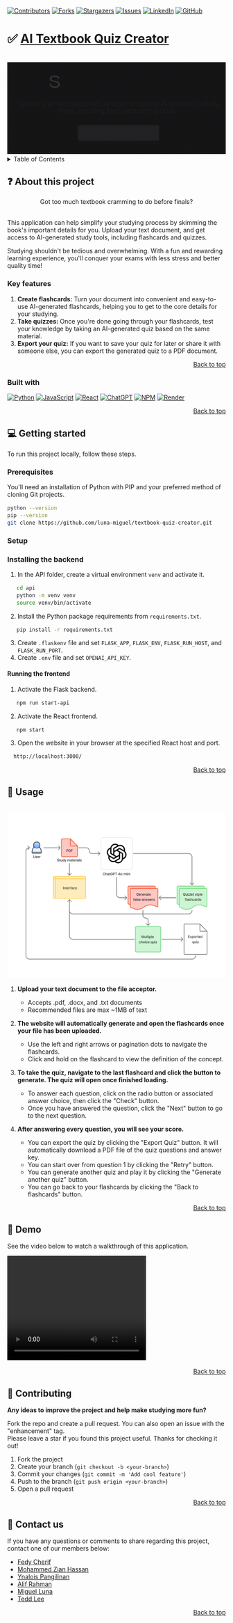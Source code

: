 <a name="readme-top"></a>

[![Contributors][contributors-shield]][contributors-url]
[![Forks][forks-shield]][forks-url]
[![Stargazers][stars-shield]][stars-url]
[![Issues][issues-shield]][issues-url]
[![LinkedIn][linkedin-shield]][linkedin-url]
[![GitHub][github-shield]][github-url]


# ✅ [AI Textbook Quiz Creator](https://ai-textbook-quiz-creator.onrender.com/) 

<br/>
<div align="center">
  <img src="front-page.gif" alt="Front page">
</div>

<details>
  <summary>Table of Contents</summary>
  <ol>
    <li>
      <a href="#about-this-project">About this project</a>
      <ul>
        <li><a href="#key-features">Key features</a></li>
        <li><a href="#built-with">Built with</a></li>
      </ul>
    </li>
    <li>
      <a href="#getting-started">Getting started</a>
      <ul>
        <li><a href="#prerequisites">Prerequisites</a></li>
        <li><a href="#setup">Setup</a></li>
      </ul>
    </li>
    <li><a href="#usage">Usage</a></li>
    <li><a href="#demo">Demo</a></li>
    <li><a href="#contributing">Contributing</a></li>
    <li><a href="#contact-us">Contact us</a></li>
  </ol>
</details>

## ❓ About this project

<div align="center"> Got too much textbook cramming to do before finals? </div> <br/>

This application can help simplify your studying process by skimming the book's important details for you.
Upload your text document, and get access to AI-generated study tools, including flashcards and quizzes.

Studying shouldn't be tedious and overwhelming. With a fun and rewarding learning experience, you'll conquer your exams
with less stress and better quality time!

### Key features

1. **Create flashcards:**
   Turn your document into convenient and easy-to-use AI-generated flashcards, helping you to get to the core details for your studying.
2. **Take quizzes:**
   Once you're done going through your flashcards, test your knowledge by taking an AI-generated quiz based on the same material.
3. **Export your quiz:**
   If you want to save your quiz for later or share it with someone else, you can export the generated quiz to a PDF document.

<p align="right"><a href="#readme-top">Back to top</a></p>

### Built with

[![Python][Python]][Python-url]
[![JavaScript][JavaScript]][JavaScript-url]
[![React][React]][React-url]
[![ChatGPT][ChatGPT]][ChatGPT-url]
[![NPM][NPM]][NPM-url]
[![Render][Render]][Render-url]

<p align="right"><a href="#readme-top">Back to top</a></p>

## 💻 Getting started

To run this project locally, follow these steps.

### Prerequisites

You'll need an installation of Python with PIP and your preferred method of cloning Git projects.
   ```sh
   python --version
   pip --version
   git clone https://github.com/luna-miguel/textbook-quiz-creator.git
   ```

### Setup

### Installing the backend
1. In the API folder, create a virtual environment `venv` and activate it.
```sh
   cd api
   python -m venv venv
   source venv/bin/activate
   ```

2. Install the Python package requirements from `requirements.txt`.
```sh
   pip install -r requirements.txt
   ```
  
3. Create `.flaskenv` file and set `FLASK_APP`, `FLASK_ENV`, `FLASK_RUN_HOST`, and `FLASK_RUN_PORT`.
4. Create `.env` file and set `OPENAI_API_KEY`.

#### Running the frontend
1. Activate the Flask backend.
```sh
   npm run start-api
   ```
2. Activate the React frontend.
```sh
   npm start
   ```
3. Open the website in your browser at the specified React host and port.
 ```sh
   http://localhost:3000/
   ```

<p align="right"><a href="#readme-top">Back to top</a></p>

## 📝 Usage

<br/>
<div align="center">
  <img src="diagram.jpg" alt="Work flow diagram">
</div>

1. **Upload your text document to the file acceptor.**
    * Accepts .pdf, .docx, and .txt documents
    * Recommended files are max ~1MB of text
  
2. **The website will automatically generate and open the flashcards once your file has been uploaded.**
    * Use the left and right arrows or pagination dots to navigate the flashcards.
    * Click and hold on the flashcard to view the definition of the concept.
  
3. **To take the quiz, navigate to the last flashcard and click the button to generate. The quiz will open once finished loading.**
    * To answer each question, click on the radio button or associated answer choice, then click the "Check" button.
    * Once you have answered the question, click the "Next" button to go to the next question.

4. **After answering every question, you will see your score.**
    * You can export the quiz by clicking the "Export Quiz" button. It will automatically download a PDF file of the quiz questions and answer key.
    * You can start over from question 1 by clicking the "Retry" button.
    * You can generate another quiz and play it by clicking the "Generate another quiz" button.
    * You can go back to your flashcards by clicking the "Back to flashcards" button.


<p align="right"><a href="#readme-top">Back to top</a></p>

## 🎥 Demo

See the video below to watch a walkthrough of this application.

<video width="320" height="240" controls>
  <source src="demo.mp4" type="video/mp4">
</video>

<p align="right"><a href="#readme-top">Back to top</a></p>

## 💭 Contributing

**Any ideas to improve the project and help make studying more fun?** 

Fork the repo and create a pull request. You can also open an issue with the "enhancement" tag. <br/>
Please leave a star if you found this project useful. Thanks for checking it out! 

1. Fork the project
2. Create your branch (`git checkout -b <your-branch>`)
3. Commit your changes (`git commit -m 'Add cool feature'`)
4. Push to the branch (`git push origin <your-branch>`)
5. Open a pull request

<p align="right"><a href="#readme-top">Back to top</a></p>

## 📨 Contact us

If you have any questions or comments to share regarding this project, contact one of our members below:
* [Fedy Cherif](https://www.linkedin.com/in/fedycherif/) </br>
* [Mohammed Zian Hassan](https://www.linkedin.com/in/mohammed-zian-hassan/) </br>
* [Ynalois Pangilinan](https://www.linkedin.com/in/ynalois-pangilinan/) </br>
* [Alif Rahman](https://www.linkedin.com/in/alifrahmannyc/) </br>
* [Miguel Luna](https://www.linkedin.com/in/miguel-lorenzo-luna/) </br>
* [Tedd Lee](https://www.linkedin.com/in/teddlee/) </br>

<p align="right"><a href="#readme-top">Back to top</a></p>

[contributors-shield]: https://img.shields.io/github/contributors/luna-miguel/textbook-quiz-creator.svg?style=for-the-badge
[contributors-url]: https://github.com/luna-miguel/textbook-quiz-creator/graphs/contributors

[forks-shield]: https://img.shields.io/github/forks/luna-miguel/textbook-quiz-creator.svg?style=for-the-badge
[forks-url]: https://github.com/luna-miguel/textbook-quiz-creator/forks

[stars-shield]: https://img.shields.io/github/stars/luna-miguel/textbook-quiz-creator.svg?style=for-the-badge
[stars-url]: [https://github.com/GeorgiosIoannouCoder/realesrgan/stargazers](https://github.com/luna-miguel/textbook-quiz-creator/stargazers)

[issues-shield]: https://img.shields.io/github/issues/luna-miguel/textbook-quiz-creator.svg?style=for-the-badge
[issues-url]: [https://github.com/GeorgiosIoannouCoder/realesrgan/issues](https://github.com/luna-miguel/textbook-quiz-creator/issues)

[license-shield]: https://img.shields.io/github/license/luna-miguel/textbook-quiz-creator.svg?style=for-the-badge
[license-url]: https://github.com/GeorgiosIoannouCoder/realesrgan/blob/main/LICENSE

[linkedin-shield]: https://img.shields.io/badge/-LinkedIn-black.svg?style=for-the-badge&logo=linkedin&colorB=0077B5
[linkedin-url]: https://www.linkedin.com/in/miguel-lorenzo-luna/

[github-shield]: https://img.shields.io/badge/-GitHub-black.svg?style=for-the-badge&logo=github&colorB=000
[github-url]: https://github.com/luna-miguel

[Python]: https://img.shields.io/badge/python-FFDE57?style=for-the-badge&logo=python&logoColor=4584B6
[Python-url]: https://www.python.org/

[JavaScript]: https://img.shields.io/badge/javascript-%23323330.svg?style=for-the-badge&logo=javascript&logoColor=%23F7DF1E
[JavaScript-url]: https://developer.mozilla.org/en-US/docs/Web/JavaScript

[React]: https://img.shields.io/badge/react-%2320232a.svg?style=for-the-badge&logo=react&logoColor=%2361DAFB
[React-url]: https://react.dev/

[NPM]: https://img.shields.io/badge/NPM-%23CB3837.svg?style=for-the-badge&logo=npm&logoColor=white
[NPM-url]: https://www.npmjs.com/

[ChatGPT]: https://img.shields.io/badge/chatGPT-74aa9c?style=for-the-badge&logo=openai&logoColor=white
[ChatGPT-url]: https://chatgpt.com/

[Render]: https://img.shields.io/badge/Render-%46E3B7.svg?style=for-the-badge&logo=render&logoColor=white
[Render-url]: https://render.com/


